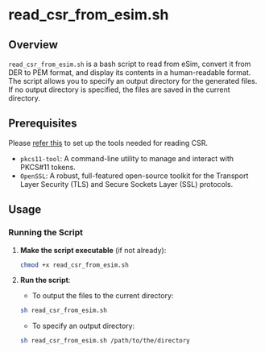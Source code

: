 # read_csr_from_esim.sh

## Overview

`read_csr_from_esim.sh` is a bash script to read from eSim, convert it from DER to PEM format, and display its contents in a human-readable format. The script allows you to specify an output directory for the generated files. If no output directory is specified, the files are saved in the current directory.

## Prerequisites

Please [refer this](https://github.com/wp-wcm/city/blob/feature/esim-iotsafe/ns/iot/demo/e-sim/memo/for_meeting_0621.md) to set up the tools needed for reading CSR. 
- `pkcs11-tool`: A command-line utility to manage and interact with PKCS#11 tokens.
- `OpenSSL`: A robust, full-featured open-source toolkit for the Transport Layer Security (TLS) and Secure Sockets Layer (SSL) protocols.

## Usage

### Running the Script

1. **Make the script executable** (if not already):
   ```bash
   chmod +x read_csr_from_esim.sh
   ```

2. **Run the script**:
   - To output the files to the current directory:
   ```bash
   sh read_csr_from_esim.sh
   ```
     
   - To specify an output directory:
   ```bash
   sh read_csr_from_esim.sh /path/to/the/directory
   ```
     